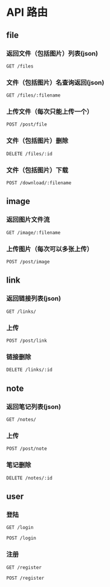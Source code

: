 # API 路由

## file

### 返回文件（包括图片）列表(json)

```
GET /files
```

### 文件（包括图片）名查询返回(json)

```
GET /files/:filename
```

### 上传文件（每次只能上传一个）

```
POST /post/file
```

### 文件（包括图片）删除

```
DELETE /files/:id
```

### 文件（包括图片）下载

```
POST /download/:filename
```

## image

### 返回图片文件流

```
GET /image/:filename
```

### 上传图片（每次可以多张上传）

```
POST /post/image
```

## link

### 返回链接列表(json)

```
GET /links/
```

### 上传

```
POST /post/link
```

### 链接删除

```
DELETE /links/:id
```

## note

### 返回笔记列表(json)

```
GET /notes/
```

### 上传

```
POST /post/note
```

### 笔记删除

```
DELETE /notes/:id
```

## user

### 登陆

```
GET /login

POST /login
```

### 注册

```
GET /register

POST /register
```
